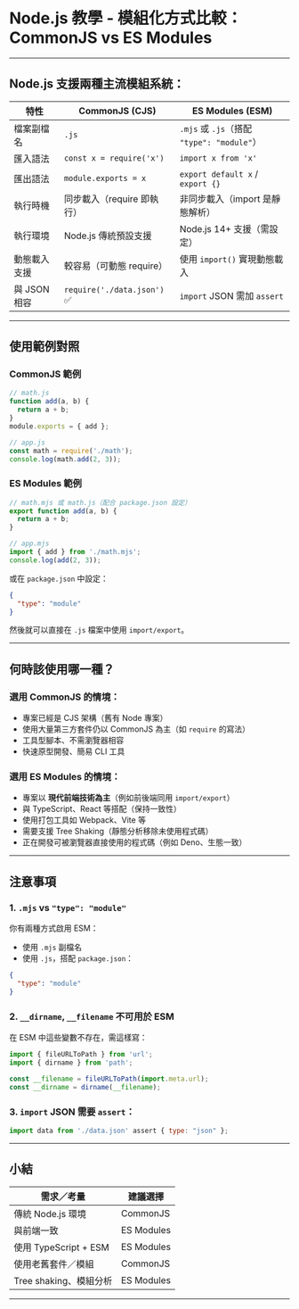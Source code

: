 # Node.js 教學 - 模組化方式比較：CommonJS vs ES Modules


---


## Node.js 支援兩種主流模組系統：

| 特性        | CommonJS (CJS)             | ES Modules (ESM)                      |
| --------- | -------------------------- | ------------------------------------- |
| 檔案副檔名     | `.js`                      | `.mjs` 或 `.js`（搭配 `"type": "module"`） |
| 匯入語法      | `const x = require('x')`   | `import x from 'x'`                   |
| 匯出語法      | `module.exports = x`       | `export default x` / `export {}`      |
| 執行時機      | 同步載入（require 即執行）          | 非同步載入（import 是靜態解析）                   |
| 執行環境      | Node.js 傳統預設支援             | Node.js 14+ 支援（需設定）                   |
| 動態載入支援    | 較容易（可動態 require）           | 使用 `import()` 實現動態載入                  |
| 與 JSON 相容 | `require('./data.json')` ✅ | `import` JSON 需加 `assert`             |

---

## 使用範例對照

### CommonJS 範例

```js
// math.js
function add(a, b) {
  return a + b;
}
module.exports = { add };

// app.js
const math = require('./math');
console.log(math.add(2, 3));
```

### ES Modules 範例

```js
// math.mjs 或 math.js（配合 package.json 設定）
export function add(a, b) {
  return a + b;
}

// app.mjs
import { add } from './math.mjs';
console.log(add(2, 3));
```

或在 `package.json` 中設定：

```json
{
  "type": "module"
}
```

然後就可以直接在 `.js` 檔案中使用 `import/export`。

---

## 何時該使用哪一種？

### 選用 CommonJS 的情境：

* 專案已經是 CJS 架構（舊有 Node 專案）
* 使用大量第三方套件仍以 CommonJS 為主（如 `require` 的寫法）
* 工具型腳本、不需瀏覽器相容
* 快速原型開發、簡易 CLI 工具

### 選用 ES Modules 的情境：

* 專案以 **現代前端技術為主**（例如前後端同用 `import/export`）
* 與 TypeScript、React 等搭配（保持一致性）
* 使用打包工具如 Webpack、Vite 等
* 需要支援 Tree Shaking（靜態分析移除未使用程式碼）
* 正在開發可被瀏覽器直接使用的程式碼（例如 Deno、生態一致）

---

## 注意事項

### 1. `.mjs` vs `"type": "module"`

你有兩種方式啟用 ESM：

* 使用 `.mjs` 副檔名
* 使用 `.js`，搭配 `package.json`：

```json
{
  "type": "module"
}
```

### 2. `__dirname`, `__filename` 不可用於 ESM

在 ESM 中這些變數不存在，需這樣寫：

```js
import { fileURLToPath } from 'url';
import { dirname } from 'path';

const __filename = fileURLToPath(import.meta.url);
const __dirname = dirname(__filename);
```

### 3. `import` JSON 需要 `assert`：

```js
import data from './data.json' assert { type: "json" };
```

---

## 小結

| 需求／考量               | 建議選擇       |
| ------------------- | ---------- |
| 傳統 Node.js 環境       | CommonJS   |
| 與前端一致               | ES Modules |
| 使用 TypeScript + ESM | ES Modules |
| 使用老舊套件／模組           | CommonJS   |
| Tree shaking、模組分析   | ES Modules |

---

